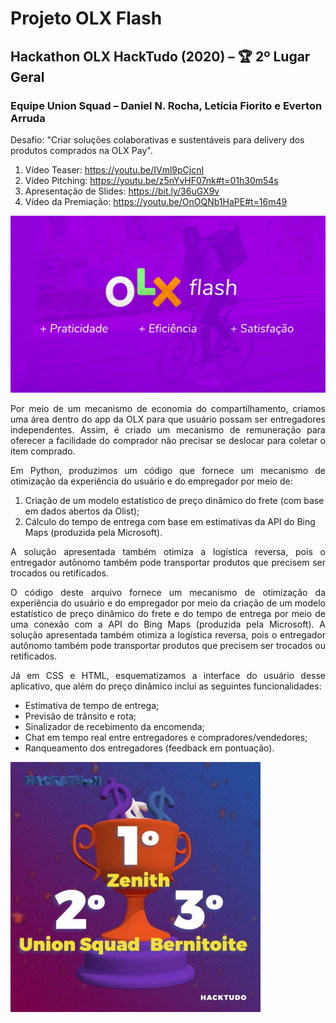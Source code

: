 # Projeto OLX Flash
## Hackathon OLX HackTudo (2020) – 🏆 2º Lugar Geral
### Equipe Union Squad – Daniel N. Rocha, Letícia Fiorito e Everton Arruda
Desafio: "Criar soluções colaborativas e sustentáveis para delivery dos produtos comprados na OLX Pay".

1. Vídeo Teaser: https://youtu.be/IVml9pCjcnI
2. Vídeo Pitching: https://youtu.be/z5nYvHF07nk#t=01h30m54s
3. Apresentação de Slides: https://bit.ly/36uGX9v
4. Vídeo da Premiação: https://youtu.be/OnOQNb1HaPE#t=16m49

<img src="https://github.com/danielnrocha/OLX_Hackathon/blob/main/BrandHackaTudo.png" width="700">

<p align="justify">
Por meio de um mecanismo de economia do compartilhamento, criamos uma área dentro do app da OLX para que usuário possam ser entregadores independentes. Assim, é criado um mecanismo de remuneração para oferecer a facilidade do comprador não precisar se deslocar para coletar o item comprado. 
</p>

<p align="justify">
Em Python, produzimos um código que fornece um mecanismo de otimização da experiência do usuário e do empregador por meio de:
</p>

1) Criação de um modelo estatístico de preço dinâmico do frete (com base em dados abertos da Olist);
2) Cálculo do tempo de entrega com base em estimativas da API do Bing Maps (produzida pela Microsoft). 

<p align="justify">
A solução apresentada também otimiza a logística reversa, pois o entregador autônomo também pode transportar produtos que precisem ser trocados ou retificados.
</p>

<p align="justify">
O código deste arquivo fornece um mecanismo de otimização da experiência do usuário e do empregador por meio da criação de um modelo estatístico de preço dinâmico do frete e do tempo de entrega por meio de uma conexão com a API do Bing Maps (produzida pela Microsoft). A solução apresentada também otimiza a logística reversa, pois o entregador autônomo também pode transportar produtos que precisem ser trocados ou retificados.
</p>

<p align="justify">
Já em CSS e HTML, esquematizamos a interface do usuário desse aplicativo, que além do preço dinâmico inclui as seguintes funcionalidades:
</p>

- Estimativa de tempo de entrega;
- Previsão de trânsito e rota;
- Sinalizador de recebimento da encomenda;
- Chat em tempo real entre entregadores e compradores/vendedores;
- Ranqueamento dos entregadores (feedback em pontuação).

<img src="https://github.com/danielnrocha/OLX_Hackathon/blob/main/PrizeHackTudo.jpeg" width="400"> 
